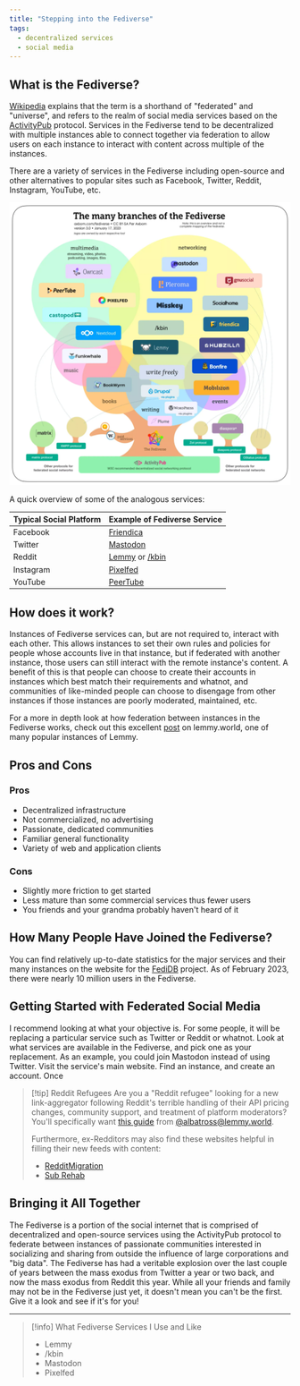 ```yaml
---
title: "Stepping into the Fediverse"
tags:
  - decentralized services
  - social media
---
```


## What is the Fediverse?
[Wikipedia](https://en.wikipedia.org/wiki/Fediverse) explains that the term is a shorthand of "federated" and "universe", and refers to the realm of social media services based on the [ActivityPub](https://en.wikipedia.org/wiki/ActivityPub) protocol. Services in the Fediverse tend to be decentralized with multiple instances able to connect together via federation to allow users on each instance to interact with content across multiple of the instances.

There are a variety of services in the Fediverse including open-source and other alternatives to popular sites such as Facebook, Twitter, Reddit, Instagram, YouTube, etc.

![fediverse-branches-axbom-30-CC-BY-SA.png](/content/published/media/fediverse-branches-axbom-30-CC-BY-SA.png)

A quick overview of some of the analogous services:

| **Typical Social Platform** | **Example of Fediverse Service** |
| ----------------------- | ----------------------------- |
| Facebook                | [Friendica](https://friendi.ca/)                     |
| Twitter                 | [Mastodon](https://mastodon.social/about)                      |
| Reddit                  | [Lemmy](https://join-lemmy.org/) or [/kbin](https://kbin.pub/en)                 |
| Instagram               | [Pixelfed](https://pixelfed.org/)                      |
| YouTube                 | [PeerTube](https://joinpeertube.org/en_US)                      |

## How does it work?
Instances of Fediverse services can, but are not required to, interact with each other. This allows instances to set their own rules and policies for people whose accounts live in that instance, but if federated with another instance, those users can still interact with the remote instance's content. A benefit of this is that people can choose to create their accounts in instances which best match their requirements and whatnot, and communities of like-minded people can choose to disengage from other instances if those instances are poorly moderated, maintained, etc. 

For a more in depth look at how federation between instances in the Fediverse works, check out this excellent [post](https://lemmy.world/post/149743) on lemmy.world, one of many popular instances of Lemmy.

## Pros and Cons
### Pros
- Decentralized infrastructure
- Not commercialized, no advertising
- Passionate, dedicated communities
- Familiar general functionality
- Variety of web and application clients
### Cons
- Slightly more friction to get started
- Less mature than some commercial services thus fewer users
- You friends and your grandma probably haven't heard of it

## How Many People Have Joined the Fediverse?
You can find relatively up-to-date statistics for the major services and their many instances on the website for the [FediDB](https://fedidb.org/) project. As of February 2023, there were nearly 10 million users in the Fediverse.

## Getting Started with Federated Social Media
I recommend looking at what your objective is. For some people, it will be replacing a particular service such as Twitter or Reddit or whatnot. Look at what services are available in the Fediverse, and pick one as your replacement. As an example, you could join Mastodon instead of using Twitter. Visit the service's main website. Find an instance, and create an account. Once

>[!tip] Reddit Refugees
>Are you a "Reddit refugee" looking for a new link-aggregator following Reddit's terrible handling of their API pricing changes, community support, and treatment of platform moderators? You'll specifically want [this guide](https://lemmy.world/post/895639) from [@albatross@lemmy.world](https://lemmy.world/u/albatross).
>
> Furthermore, ex-Redditors may also find these websites helpful in filling their new feeds with content:
> - [RedditMigration](https://redditmigration.com/)
> - [Sub Rehab](https://sub.rehab/)

## Bringing it All Together
The Fediverse is a portion of the social internet that is comprised of decentralized and open-source services using the ActivityPub protocol to federate between instances of passionate communities interested in socializing and sharing from outside the influence of large corporations and "big data". The Fediverse has had a veritable explosion over the last couple of years between the mass exodus from Twitter a year or two back, and now the mass exodus from Reddit this year. While all your friends and family may not be in the Fediverse just yet, it doesn't mean you can't be the first. Give it a look and see if it's for you!

---
>[!info] What Fediverse Services I Use and Like
> - Lemmy
> - /kbin
> - Mastodon
> - Pixelfed


